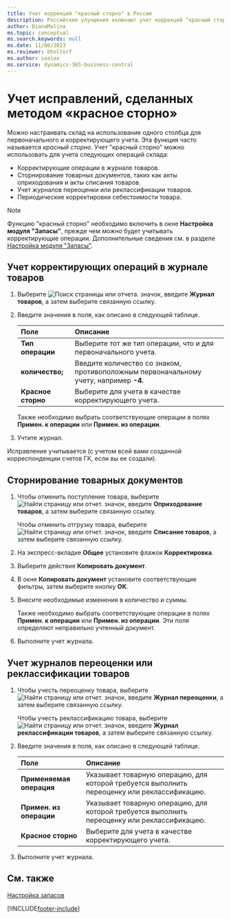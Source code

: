 ```yaml
---
title: Учет коррекций "красный сторно" в России
description: Российские улучшения включают учет коррекций "красный сторно".
author: DianaMalina
ms.topic: conceptual
ms.search.keywords: null
ms.date: 11/08/2023
ms.reviewer: bholtorf
ms.author: soalex
ms.service: dynamics-365-business-central
---
```


# <a name="post-red-storno-corrections"></a>Учет исправлений, сделанных методом «красное сторно»

Можно настраивать склад на использование одного столбца для первоначального и корректирующего учета. Эта функция часто называется *красный сторно*. Учет "красный сторно" можно использовать для учета следующих операций склада:

- Корректирующие операции в журнале товаров.
- Сторнирование товарных документов, таких как акты оприходования и акты списания товаров.
- Учет журналов переоценки или реклассификации товаров.
- Периодические корректировки себестоимости товара.

> [!NOTE]
> Функцию "красный сторно" необходимо включить в окне **Настройка модуля "Запасы"**, прежде чем можно будет учитывать корректирующие операции. Дополнительные сведения см. в разделе [Настройка модуля "Запасы"](Inventory-Setup.md).  

## <a name="to-post-corrective-entries-in-the-item-journal"></a>Учет корректирующих операций в журнале товаров

1. Выберите ![Поиск страницы или отчета.](../../media/ui-search/searchpageorreport.png) значок, введите **Журнал товаров**, а затем выберите связанную ссылку.

2. Введите значения в поля, как описано в следующей таблице.

   | Поле          | Описание                                                  |
   | :------------- | :----------------------------------------------------------- |
   | **Тип операции** | Выберите тот же тип операции, что и для первоначального учета.          |
   | **количество;**   | Введите количество со знаком, противоположным первоначальному учету, например **-4**. |
   | **Красное сторно** | Выберите для учета в качестве корректирующего учета.                      |

   Также необходимо выбрать соответствующие операции в полях **Примен. к операции** или **Примен. из операции**.

3. Учтите журнал.

Исправление учитывается (с учетом всей вами созданной корреспонденции счетов ГК, если вы ее создали).

## <a name="to-reverse-item-documents"></a>Сторнирование товарных документов

1. Чтобы отменить поступление товара, выберите ![Найти страницу или отчет.](../../media/ui-search/searchpageorreport.png) значок, введите **Оприходование товаров**, а затем выберите связанную ссылку.

   Чтобы отменить отгрузку товара, выберите ![Найти страницу или отчет.](../../media/ui-search/searchpageorreport.png) значок, введите **Списание товаров**, а затем выберите связанную ссылку.

2. На экспресс-вкладке **Общее** установите флажок **Корректировка**.

3. Выберите действие **Копировать документ**.

4. В окне **Копировать документ** установите соответствующие фильтры, затем выберите кнопку **ОК**.

5. Внесите необходимые изменения в количество и суммы.

   Также необходимо выбрать соответствующие операции в полях **Примен. к операции** или **Примен. из операции**. Эти поля определяют неправильно учтенный документ.

6. Выполните учет журнала.

## <a name="to-post-item-revaluation-or-item-reclassification-journals"></a>Учет журналов переоценки или реклассификации товаров

1. Чтобы учесть переоценку товара, выберите ![Найти страницу или отчет.](../../media/ui-search/searchpageorreport.png) значок, введите **Журнал переоценки**, а затем выберите связанную ссылку.

   Чтобы учесть реклассификацию товара, выберите ![Найти страницу или отчет.](../../media/ui-search/searchpageorreport.png) значок, введите **Журнал реклассификации товаров**, а затем выберите связанную ссылку.

2. Введите значения в поля, как описано в следующей таблице.

   | Поле                  | Описание                                                  |
   | :--------------------- | :----------------------------------------------------------- |
   | **Применяемая операция**   | Указывает товарную операцию, для которой требуется выполнить переоценку или реклассификацию. |
   | **Примен. из операции** | Указывает товарную операцию, для которой требуется выполнить переоценку или реклассификацию. |
   | **Красное сторно**         | Выберите для учета в качестве корректирующего учета.                      |

3. Выполните учет журнала.

## <a name="see-also"></a>См. также

[Настройка запасов](Inventory-Setup.md)  


[!INCLUDE[footer-include](../../includes/footer-banner.md)]
